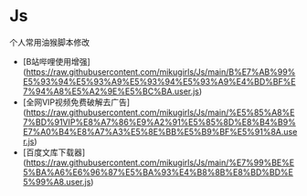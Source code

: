 # Js
个人常用油猴脚本修改
- [B站哔哩使用增强]
(https://raw.githubusercontent.com/mikugirls/Js/main/B%E7%AB%99%E5%93%94%E5%93%A9%E5%93%94%E5%93%A9%E4%BD%BF%E7%94%A8%E5%A2%9E%E5%BC%BA.user.js)
- [全网VIP视频免费破解去广告]
(https://raw.githubusercontent.com/mikugirls/Js/main/%E5%85%A8%E7%BD%91VIP%E8%A7%86%E9%A2%91%E5%85%8D%E8%B4%B9%E7%A0%B4%E8%A7%A3%E5%8E%BB%E5%B9%BF%E5%91%8A.user.js)
- [百度文库下载器]
(https://raw.githubusercontent.com/mikugirls/Js/main/%E7%99%BE%E5%BA%A6%E6%96%87%E5%BA%93%E4%B8%8B%E8%BD%BD%E5%99%A8.user.js)

